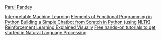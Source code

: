 [Parul Pandey][1]

[Interpretable Machine Learning][2]
[Elements of Functional Programming in Python][3]
[Building a Simple Chatbot from Scratch in Python (using NLTK)][4]
[Reinforcement Learning Explained Visually][5]
[Free hands-on tutorials to get started in Natural Language Processing][6]

[1]: https://pandeyparul.medium.com/
[2]: https://towardsdatascience.com/interpretable-machine-learning-1dec0f2f3e6b
[3]: https://towardsdatascience.com/elements-of-functional-programming-in-python-1b295ea5bbe0
[4]: https://medium.com/analytics-vidhya/building-a-simple-chatbot-in-python-using-nltk-7c8c8215ac6e
[5]: https://towardsdatascience.com/reinforcement-learning-explained-visually-part-4-q-learning-step-by-step-b65efb731d3e
[6]: https://towardsdatascience.com/free-hands-on-tutorials-to-get-started-in-natural-language-processing-6a378e24dbfc

